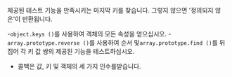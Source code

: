 제공된 테스트 기능을 만족시키는 마지막 키를 찾습니다.
그렇지 않으면 '정의되지 않은'이 반환됩니다.

-`object.keys ()`를 사용하여 객체의 모든 속성을 얻으십시오.
-`array.prototype.reverse ()`를 사용하여 순서 및`array.prototype.find ()`를 뒤집어 각 키 값 쌍의 제공된 기능을 테스트하십시오.
- 콜백은 값, 키 및 객체의 세 가지 인수를받습니다.